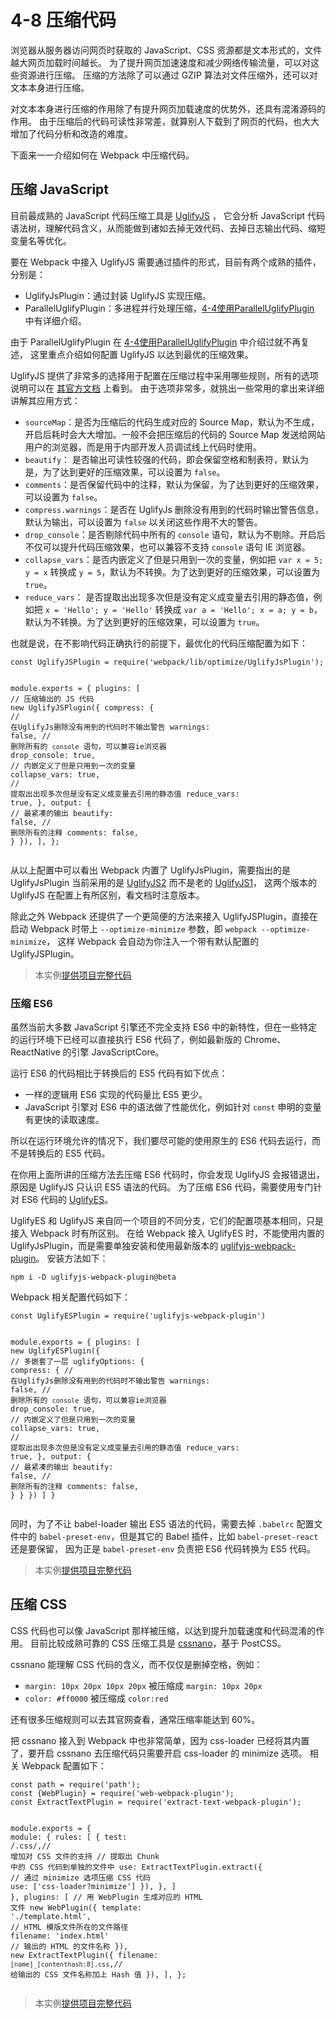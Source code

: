 <h1 id="4-8-压缩代码">4-8 压缩代码</h1>
<p>浏览器从服务器访问网页时获取的 JavaScript、CSS 资源都是文本形式的，文件越大网页加载时间越长。
为了提升网页加速速度和减少网络传输流量，可以对这些资源进行压缩。
压缩的方法除了可以通过 GZIP 算法对文件压缩外，还可以对文本本身进行压缩。</p>
<p>对文本本身进行压缩的作用除了有提升网页加载速度的优势外，还具有混淆源码的作用。
由于压缩后的代码可读性非常差，就算别人下载到了网页的代码，也大大增加了代码分析和改造的难度。</p>
<p>下面来一一介绍如何在 Webpack 中压缩代码。</p>
<h2 id="压缩-javascript">压缩 JavaScript</h2>
<p>目前最成熟的 JavaScript 代码压缩工具是 <a href="https://github.com/mishoo/UglifyJS2" target="_blank">UglifyJS</a> ，
它会分析 JavaScript 代码语法树，理解代码含义，从而能做到诸如去掉无效代码、去掉日志输出代码、缩短变量名等优化。</p>
<p>要在 Webpack 中接入 UglifyJS 需要通过插件的形式，目前有两个成熟的插件，分别是：</p>
<ul>
<li>UglifyJsPlugin：通过封装 UglifyJS 实现压缩。</li>
<li>ParallelUglifyPlugin：多进程并行处理压缩，<a href="4-4使用ParallelUglifyPlugin.html">4-4使用ParallelUglifyPlugin</a> 中有详细介绍。</li>
</ul>
<p>由于 ParallelUglifyPlugin 在 <a href="4-4使用ParallelUglifyPlugin.html">4-4使用ParallelUglifyPlugin</a> 中介绍过就不再复述，
这里重点介绍如何配置 UglifyJS 以达到最优的压缩效果。</p>
<p>UglifyJS 提供了非常多的选择用于配置在压缩过程中采用哪些规则，所有的选项说明可以在 <a href="https://github.com/mishoo/UglifyJS2#minify-options" target="_blank">其官方文档</a> 上看到。
由于选项非常多，就挑出一些常用的拿出来详细讲解其应用方式：</p>
<ul>
<li><code>sourceMap</code>：是否为压缩后的代码生成对应的 Source Map，默认为不生成，开启后耗时会大大增加。一般不会把压缩后的代码的 Source Map 发送给网站用户的浏览器，而是用于内部开发人员调试线上代码时使用。</li>
<li><code>beautify</code>： 是否输出可读性较强的代码，即会保留空格和制表符，默认为是，为了达到更好的压缩效果，可以设置为 <code>false</code>。</li>
<li><code>comments</code>：是否保留代码中的注释，默认为保留，为了达到更好的压缩效果，可以设置为 <code>false</code>。</li>
<li><code>compress.warnings</code>：是否在 UglifyJs 删除没有用到的代码时输出警告信息，默认为输出，可以设置为 <code>false</code> 以关闭这些作用不大的警告。</li>
<li><code>drop_console</code>：是否剔除代码中所有的 <code>console</code> 语句，默认为不剔除。开启后不仅可以提升代码压缩效果，也可以兼容不支持 <code>console</code> 语句 IE 浏览器。</li>
<li><code>collapse_vars</code>：是否内嵌定义了但是只用到一次的变量，例如把 <code>var x = 5; y = x</code> 转换成 <code>y = 5</code>，默认为不转换。为了达到更好的压缩效果，可以设置为 <code>true</code>。</li>
<li><code>reduce_vars</code>： 是否提取出出现多次但是没有定义成变量去引用的静态值，例如把 <code>x = &apos;Hello&apos;; y = &apos;Hello&apos;</code> 转换成 <code>var a = &apos;Hello&apos;; x = a; y = b</code>，默认为不转换。为了达到更好的压缩效果，可以设置为 <code>true</code>。</li>
</ul>
<p>也就是说，在不影响代码正确执行的前提下，最优化的代码压缩配置为如下：</p>
<pre><code class="lang-js"><span class="hljs-keyword">const</span> UglifyJSPlugin = <span class="hljs-built_in">require</span>(<span class="hljs-string">&apos;webpack/lib/optimize/UglifyJsPlugin&apos;</span>);

<span class="hljs-built_in">module</span>.exports = {
  plugins: [
    <span class="hljs-comment">// 压缩输出的 JS 代码</span>
    <span class="hljs-keyword">new</span> UglifyJSPlugin({
      compress: {
        <span class="hljs-comment">// 在UglifyJs删除没有用到的代码时不输出警告</span>
        warnings: <span class="hljs-literal">false</span>,
        <span class="hljs-comment">// 删除所有的 `console` 语句，可以兼容ie浏览器</span>
        drop_console: <span class="hljs-literal">true</span>,
        <span class="hljs-comment">// 内嵌定义了但是只用到一次的变量</span>
        collapse_vars: <span class="hljs-literal">true</span>,
        <span class="hljs-comment">// 提取出出现多次但是没有定义成变量去引用的静态值</span>
        reduce_vars: <span class="hljs-literal">true</span>,
      },
      output: {
        <span class="hljs-comment">// 最紧凑的输出</span>
        beautify: <span class="hljs-literal">false</span>,
        <span class="hljs-comment">// 删除所有的注释</span>
        comments: <span class="hljs-literal">false</span>,
      }
    }),
  ],
};
</code></pre>
<p>从以上配置中可以看出 Webpack 内置了 UglifyJsPlugin，需要指出的是 UglifyJsPlugin 当前采用的是 <a href="https://github.com/mishoo/UglifyJS2" target="_blank">UglifyJS2</a> 而不是老的 <a href="https://github.com/mishoo/UglifyJS" target="_blank">UglifyJS1</a>，
这两个版本的 UglifyJS 在配置上有所区别，看文档时注意版本。</p>
<p>除此之外 Webpack 还提供了一个更简便的方法来接入 UglifyJSPlugin，直接在启动 Webpack 时带上 <code>--optimize-minimize</code> 参数，即 <code>webpack --optimize-minimize</code>，
这样 Webpack 会自动为你注入一个带有默认配置的 UglifyJSPlugin。</p>
<blockquote>
<p>本实例<a href="http://webpack.wuhaolin.cn/4-8压缩代码-ES5.zip" target="_blank">提供项目完整代码</a></p>
</blockquote>
<h3 id="压缩-es6">压缩 ES6</h3>
<p>虽然当前大多数 JavaScript 引擎还不完全支持 ES6 中的新特性，但在一些特定的运行环境下已经可以直接执行 ES6 代码了，例如最新版的 Chrome、ReactNative 的引擎 JavaScriptCore。</p>
<p>运行 ES6 的代码相比于转换后的 ES5 代码有如下优点：</p>
<ul>
<li>一样的逻辑用 ES6 实现的代码量比 ES5 更少。</li>
<li>JavaScript 引擎对 ES6 中的语法做了性能优化，例如针对 <code>const</code> 申明的变量有更快的读取速度。</li>
</ul>
<p>所以在运行环境允许的情况下，我们要尽可能的使用原生的 ES6 代码去运行，而不是转换后的 ES5 代码。</p>
<p>在你用上面所讲的压缩方法去压缩 ES6 代码时，你会发现 UglifyJS 会报错退出，原因是 UglifyJS 只认识 ES5 语法的代码。
为了压缩 ES6 代码，需要使用专门针对 ES6 代码的 <a href="https://github.com/mishoo/UglifyJS2/tree/harmony" target="_blank">UglifyES</a>。</p>
<p>UglifyES 和 UglifyJS 来自同一个项目的不同分支，它们的配置项基本相同，只是接入 Webpack 时有所区别。
在给 Webpack 接入 UglifyES 时，不能使用内置的 UglifyJsPlugin，而是需要单独安装和使用最新版本的 <a href="https://github.com/webpack-contrib/uglifyjs-webpack-plugin" target="_blank">uglifyjs-webpack-plugin</a>。
安装方法如下：</p>
<pre><code class="lang-bash">npm i -D uglifyjs-webpack-plugin@beta
</code></pre>
<p>Webpack 相关配置代码如下：</p>
<pre><code class="lang-js"><span class="hljs-keyword">const</span> UglifyESPlugin = <span class="hljs-built_in">require</span>(<span class="hljs-string">&apos;uglifyjs-webpack-plugin&apos;</span>)

<span class="hljs-built_in">module</span>.exports = {
  plugins: [
    <span class="hljs-keyword">new</span> UglifyESPlugin({
      <span class="hljs-comment">// 多嵌套了一层</span>
      uglifyOptions: {
        compress: {
          <span class="hljs-comment">// 在UglifyJs删除没有用到的代码时不输出警告</span>
          warnings: <span class="hljs-literal">false</span>,
          <span class="hljs-comment">// 删除所有的 `console` 语句，可以兼容ie浏览器</span>
          drop_console: <span class="hljs-literal">true</span>,
          <span class="hljs-comment">// 内嵌定义了但是只用到一次的变量</span>
          collapse_vars: <span class="hljs-literal">true</span>,
          <span class="hljs-comment">// 提取出出现多次但是没有定义成变量去引用的静态值</span>
          reduce_vars: <span class="hljs-literal">true</span>,
        },
        output: {
          <span class="hljs-comment">// 最紧凑的输出</span>
          beautify: <span class="hljs-literal">false</span>,
          <span class="hljs-comment">// 删除所有的注释</span>
          comments: <span class="hljs-literal">false</span>,
        }
      }
    })
  ]
}
</code></pre>
<p>同时，为了不让 babel-loader 输出 ES5 语法的代码，需要去掉 <code>.babelrc</code> 配置文件中的 <code>babel-preset-env</code>，但是其它的 Babel 插件，比如 <code>babel-preset-react</code> 还是要保留，
因为正是 <code>babel-preset-env</code> 负责把 ES6 代码转换为 ES5 代码。</p>
<blockquote>
<p>本实例<a href="http://webpack.wuhaolin.cn/4-8压缩代码-ES6.zip" target="_blank">提供项目完整代码</a></p>
</blockquote>
<h2 id="压缩-css">压缩 CSS</h2>
<p>CSS 代码也可以像 JavaScript 那样被压缩，以达到提升加载速度和代码混淆的作用。
目前比较成熟可靠的 CSS 压缩工具是 <a href="http://cssnano.co" target="_blank">cssnano</a>，基于 PostCSS。</p>
<p>cssnano 能理解 CSS 代码的含义，而不仅仅是删掉空格，例如：</p>
<ul>
<li><code>margin: 10px 20px 10px 20px</code> 被压缩成 <code>margin: 10px 20px</code></li>
<li><code>color: #ff0000</code> 被压缩成 <code>color:red</code></li>
</ul>
<p>还有很多压缩规则可以去其官网查看，通常压缩率能达到 60%。</p>
<p>把 cssnano 接入到 Webpack 中也非常简单，因为 css-loader 已经将其内置了，要开启 cssnano 去压缩代码只需要开启 css-loader 的 minimize 选项。
相关 Webpack 配置如下：</p>
<pre><code class="lang-js"><span class="hljs-keyword">const</span> path = <span class="hljs-built_in">require</span>(<span class="hljs-string">&apos;path&apos;</span>);
<span class="hljs-keyword">const</span> {WebPlugin} = <span class="hljs-built_in">require</span>(<span class="hljs-string">&apos;web-webpack-plugin&apos;</span>);
<span class="hljs-keyword">const</span> ExtractTextPlugin = <span class="hljs-built_in">require</span>(<span class="hljs-string">&apos;extract-text-webpack-plugin&apos;</span>);

<span class="hljs-built_in">module</span>.exports = {
  <span class="hljs-built_in">module</span>: {
    rules: [
      {
        test: <span class="hljs-regexp">/\.css/</span>,<span class="hljs-comment">// 增加对 CSS 文件的支持</span>
        <span class="hljs-comment">// 提取出 Chunk 中的 CSS 代码到单独的文件中</span>
        use: ExtractTextPlugin.extract({
          <span class="hljs-comment">// 通过 minimize 选项压缩 CSS 代码</span>
          use: [<span class="hljs-string">&apos;css-loader?minimize&apos;</span>]
        }),
      },
    ]
  },
  plugins: [
    <span class="hljs-comment">// 用 WebPlugin 生成对应的 HTML 文件</span>
    <span class="hljs-keyword">new</span> WebPlugin({
      template: <span class="hljs-string">&apos;./template.html&apos;</span>, <span class="hljs-comment">// HTML 模版文件所在的文件路径</span>
      filename: <span class="hljs-string">&apos;index.html&apos;</span> <span class="hljs-comment">// 输出的 HTML 的文件名称</span>
    }),
    <span class="hljs-keyword">new</span> ExtractTextPlugin({
      filename: <span class="hljs-string">`[name]_[contenthash:8].css`</span>,<span class="hljs-comment">// 给输出的 CSS 文件名称加上 Hash 值</span>
    }),
  ],
};
</code></pre>
<blockquote>
<p>本实例<a href="http://webpack.wuhaolin.cn/4-8压缩代码-CSS.zip" target="_blank">提供项目完整代码</a></p>
</blockquote>

                                
                                